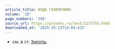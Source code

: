 ```yaml
---
article_title: ИУДА ГАЛИЛЕЯНИН
volume: '28'
page_numbers: '390'
source_url: https://pravenc.ru/text/1237755.html
downloaded_at: '2025-10-13T14:04:43Z'
---
```


- см. в ст. [Зилоты](https://pravenc.ru/text/Зилоты.html).
